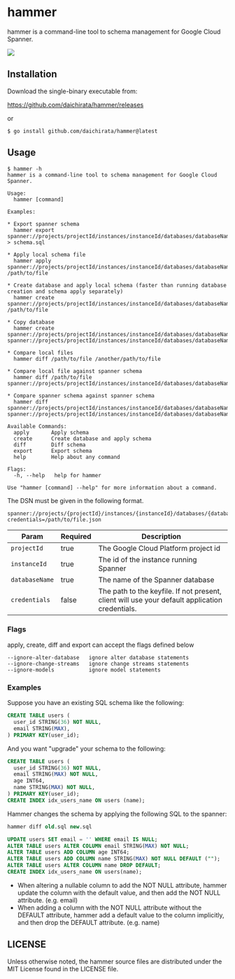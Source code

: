 # hammer

hammer is a command-line tool to schema management for Google Cloud Spanner.

![](https://github.com/daichirata/hammer/workflows/Test/badge.svg)

## Installation

Download the single-binary executable from:

https://github.com/daichirata/hammer/releases

or

``` shell
$ go install github.com/daichirata/hammer@latest
```

## Usage

```
$ hammer -h
hammer is a command-line tool to schema management for Google Cloud Spanner.

Usage:
  hammer [command]

Examples:

* Export spanner schema
  hammer export spanner://projects/projectId/instances/instanceId/databases/databaseName > schema.sql

* Apply local schema file
  hammer apply spanner://projects/projectId/instances/instanceId/databases/databaseName /path/to/file

* Create database and apply local schema (faster than running database creation and schema apply separately)
  hammer create spanner://projects/projectId/instances/instanceId/databases/databaseName /path/to/file

* Copy database
  hammer create spanner://projects/projectId/instances/instanceId/databases/databaseName1 spanner://projects/projectId/instances/instanceId/databases/databaseName2

* Compare local files
  hammer diff /path/to/file /another/path/to/file

* Compare local file against spanner schema
  hammer diff /path/to/file spanner://projects/projectId/instances/instanceId/databases/databaseName

* Compare spanner schema against spanner schema
  hammer diff spanner://projects/projectId/instances/instanceId/databases/databaseName1 spanner://projects/projectId/instances/instanceId/databases/databaseName2

Available Commands:
  apply       Apply schema
  create      Create database and apply schema
  diff        Diff schema
  export      Export schema
  help        Help about any command

Flags:
  -h, --help   help for hammer

Use "hammer [command] --help" for more information about a command.
```

The DSN must be given in the following format.

```
spanner://projects/{projectId}/instances/{instanceId}/databases/{databaseName}?credentials=/path/to/file.json
```

| Param          | Required |  Description                                                                                   |
| -------------- | -------- | ---------------------------------------------------------------------------------------------- |
| `projectId`    | true     | The Google Cloud Platform project id                                                           |
| `instanceId`   | true     | The id of the instance running Spanner                                                         |
| `databaseName` | true     | The name of the Spanner database                                                               |
| `credentials`  | false    | The path to the keyfile. If not present, client will use your default application credentials. |

### Flags

apply, create, diff and export can accept the flags defined below

```
--ignore-alter-database   ignore alter database statements
--ignore-change-streams   ignore change streams statements
--ignore-models           ignore model statements
```

### Examples

Suppose you have an existing SQL schema like the following:

``` sql
CREATE TABLE users (
  user_id STRING(36) NOT NULL,
  email STRING(MAX),
) PRIMARY KEY(user_id);
```

And you want "upgrade" your schema to the following:

``` sql
CREATE TABLE users (
  user_id STRING(36) NOT NULL,
  email STRING(MAX) NOT NULL,
  age INT64,
  name STRING(MAX) NOT NULL,
) PRIMARY KEY(user_id);
CREATE INDEX idx_users_name ON users (name);
```

Hammer changes the schema by applying the following SQL to the spanner:

``` sql
hammer diff old.sql new.sql

UPDATE users SET email = '' WHERE email IS NULL;
ALTER TABLE users ALTER COLUMN email STRING(MAX) NOT NULL;
ALTER TABLE users ADD COLUMN age INT64;
ALTER TABLE users ADD COLUMN name STRING(MAX) NOT NULL DEFAULT ("");
ALTER TABLE users ALTER COLUMN name DROP DEFAULT;
CREATE INDEX idx_users_name ON users(name);
```

- When altering a nullable column to add the NOT NULL attribute, hammer update the column with the default value, and then add the NOT NULL attribute. (e.g. email)
- When adding a column with the NOT NULL attribute without the DEFAULT attribute, hammer add a default value to the column implicitly, and then drop the DEFAULT attribute. (e.g. name)

## LICENSE

Unless otherwise noted, the hammer source files are distributed under the MIT License found in the LICENSE file.

